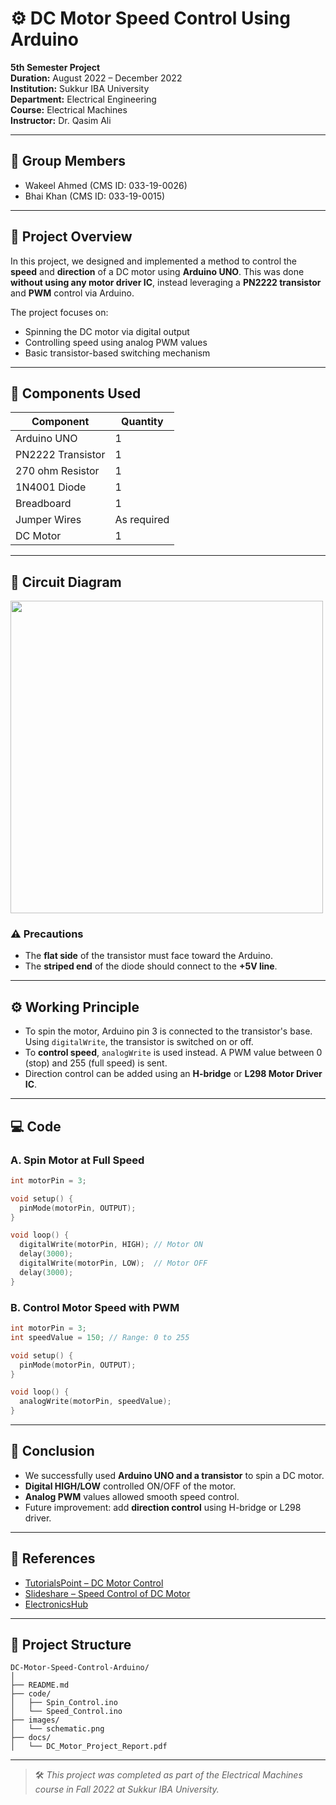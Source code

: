 # ⚙️ DC Motor Speed Control Using Arduino  
**5th Semester Project**  
**Duration:** August 2022 – December 2022  
**Institution:** Sukkur IBA University  
**Department:** Electrical Engineering  
**Course:** Electrical Machines  
**Instructor:** Dr. Qasim Ali  

---

## 👥 Group Members
- Wakeel Ahmed (CMS ID: 033-19-0026)  
- Bhai Khan (CMS ID: 033-19-0015)  

---

## 📌 Project Overview  
In this project, we designed and implemented a method to control the **speed** and **direction** of a DC motor using **Arduino UNO**. This was done **without using any motor driver IC**, instead leveraging a **PN2222 transistor** and **PWM** control via Arduino.

The project focuses on:
- Spinning the DC motor via digital output
- Controlling speed using analog PWM values
- Basic transistor-based switching mechanism

---

## 🧰 Components Used

| Component         | Quantity |
|------------------|----------|
| Arduino UNO       | 1        |
| PN2222 Transistor | 1        |
| 270 ohm Resistor  | 1        |
| 1N4001 Diode      | 1        |
| Breadboard        | 1        |
| Jumper Wires      | As required |
| DC Motor          | 1        |

---

## 🔌 Circuit Diagram  
<img src="images/schematic.png" width="500">

### ⚠️ Precautions
- The **flat side** of the transistor must face toward the Arduino.
- The **striped end** of the diode should connect to the **+5V line**.

---

## ⚙️ Working Principle

- To spin the motor, Arduino pin 3 is connected to the transistor's base. Using `digitalWrite`, the transistor is switched on or off.
- To **control speed**, `analogWrite` is used instead. A PWM value between 0 (stop) and 255 (full speed) is sent.
- Direction control can be added using an **H-bridge** or **L298 Motor Driver IC**.

---

## 💻 Code

### A. Spin Motor at Full Speed
```cpp
int motorPin = 3;

void setup() {
  pinMode(motorPin, OUTPUT);
}

void loop() {
  digitalWrite(motorPin, HIGH); // Motor ON
  delay(3000);
  digitalWrite(motorPin, LOW);  // Motor OFF
  delay(3000);
}
```

### B. Control Motor Speed with PWM
```cpp
int motorPin = 3;
int speedValue = 150; // Range: 0 to 255

void setup() {
  pinMode(motorPin, OUTPUT);
}

void loop() {
  analogWrite(motorPin, speedValue); 
}
```

---

## 🧠 Conclusion

- We successfully used **Arduino UNO and a transistor** to spin a DC motor.
- **Digital HIGH/LOW** controlled ON/OFF of the motor.
- **Analog PWM** values allowed smooth speed control.
- Future improvement: add **direction control** using H-bridge or L298 driver.

---

## 🔗 References

- [TutorialsPoint – DC Motor Control](https://www.tutorialspoint.com/arduino/arduino_dc_motor.htm)  
- [Slideshare – Speed Control of DC Motor](https://www.slideshare.net/mafazahmed/speed-control-of-dc-motor)  
- [ElectronicsHub](https://www.electronicshub.org/speed-and-direction-control-of-dc-motor-using-arduino/)

---

## 📂 Project Structure

```
DC-Motor-Speed-Control-Arduino/
│
├── README.md
├── code/
│   ├── Spin_Control.ino
│   └── Speed_Control.ino
├── images/
│   └── schematic.png
├── docs/
│   └── DC_Motor_Project_Report.pdf
```

---

> 🛠️ *This project was completed as part of the Electrical Machines course in Fall 2022 at Sukkur IBA University.*
